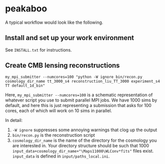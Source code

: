 # peakaboo

A typical workflow would look like the following.

## Install and set up your work environment

See `INSTALL.txt` for instructions.

## Create CMB lensing reconstructions 

```
my_mpi_submitter --numcores=100 "python -W ignore bin/recon.py cosmology_dir_name tt_3000_s4 reconstruction_liu_TT_3000 experiment_s4 TT default_1d_bin"
```

Here, `my_mpi_submitter --numcores=100` is a schematic representation of whatever script you use to submit parallel MPI jobs. We have 1000 sims by default, and here this is just representing a submission that asks for 100 cores, each of which will work on 10 sims in parallel.

In detail:

1. `-W ignore` suppresses some annoying warnings that clog up the output
2. `bin/recon.py` is the reconstruction script
3. `cosmology_dir_name` is the name of the directory for the cosmology you are interested in. Your directory structure should be such that 1000 `input_data+cosmology_dir_name+"\Maps11000\WLConv*fits"` files exist. `input_data` is defined in `input/paths_local.ini`.


